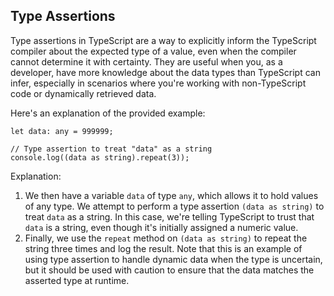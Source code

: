 
## Type Assertions

Type assertions in TypeScript are a way to explicitly inform the TypeScript compiler about the expected type of a value, even when the compiler cannot determine it with certainty. They are useful when you, as a developer, have more knowledge about the data types than TypeScript can infer, especially in scenarios where you're working with non-TypeScript code or dynamically retrieved data.

Here's an explanation of the provided example:

```tsx
let data: any = 999999;

// Type assertion to treat "data" as a string
console.log((data as string).repeat(3));

```

Explanation:

1. We then have a variable `data` of type `any`, which allows it to hold values of any type. We attempt to perform a type assertion `(data as string)` to treat `data` as a string. In this case, we're telling TypeScript to trust that `data` is a string, even though it's initially assigned a numeric value.
2. Finally, we use the `repeat` method on `(data as string)` to repeat the string three times and log the result. Note that this is an example of using type assertion to handle dynamic data when the type is uncertain, but it should be used with caution to ensure that the data matches the asserted type at runtime.

